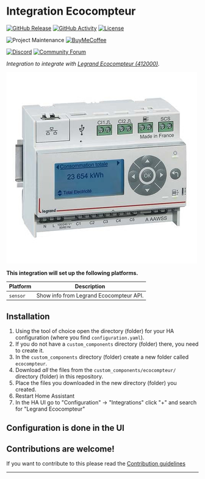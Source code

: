# Integration Ecocompteur

[![GitHub Release][releases-shield]][releases]
[![GitHub Activity][commits-shield]][commits]
[![License][license-shield]](LICENSE)

![Project Maintenance][maintenance-shield]
[![BuyMeCoffee][buymecoffeebadge]][buymecoffee]

[![Discord][discord-shield]][discord]
[![Community Forum][forum-shield]][forum]

_Integration to integrate with [Legrand Ecocompteur (412000)][ecocompteur]._

![Photo of Ecocompteur](images/photo.png)

**This integration will set up the following platforms.**

Platform | Description
-- | --
`sensor` | Show info from Legrand Ecocompteur API.

## Installation

1. Using the tool of choice open the directory (folder) for your HA configuration (where you find `configuration.yaml`).
1. If you do not have a `custom_components` directory (folder) there, you need to create it.
1. In the `custom_components` directory (folder) create a new folder called `ecocompteur`.
1. Download _all_ the files from the `custom_components/ecocompteur/` directory (folder) in this repository.
1. Place the files you downloaded in the new directory (folder) you created.
1. Restart Home Assistant
1. In the HA UI go to "Configuration" -> "Integrations" click "+" and search for "Legrand Ecocompteur"

## Configuration is done in the UI

<!---->

## Contributions are welcome!

If you want to contribute to this please read the [Contribution guidelines](CONTRIBUTING.md)

***

[ecocompteur]: https://github.com/AlexandreFournier/ha-ecocompteur
[buymecoffee]: https://www.buymeacoffee.com/AlexandreFournier
[buymecoffeebadge]: https://img.shields.io/badge/buy%20me%20a%20coffee-donate-yellow.svg?style=for-the-badge
[commits-shield]: https://img.shields.io/github/commit-activity/y/AlexandreFournier/ha-ecocompteur.svg?style=for-the-badge
[commits]: https://github.com/AlexandreFournier/ha-ecocompteur/commits/main
[discord]: https://discord.gg/Qa5fW2R
[discord-shield]: https://img.shields.io/discord/330944238910963714.svg?style=for-the-badge
[exampleimg]: example.png
[forum-shield]: https://img.shields.io/badge/community-forum-brightgreen.svg?style=for-the-badge
[forum]: https://community.home-assistant.io/
[license-shield]: https://img.shields.io/github/license/AlexandreFournier/ha-ecocompteur.svg?style=for-the-badge
[maintenance-shield]: https://img.shields.io/badge/maintainer-%40AlexandreFournier-blue.svg?style=for-the-badge
[releases-shield]: https://img.shields.io/github/release/AlexandreFournier/ha-ecocompteur.svg?style=for-the-badge
[releases]: https://github.com/AlexandreFournier/ha-ecocompteur/releases
